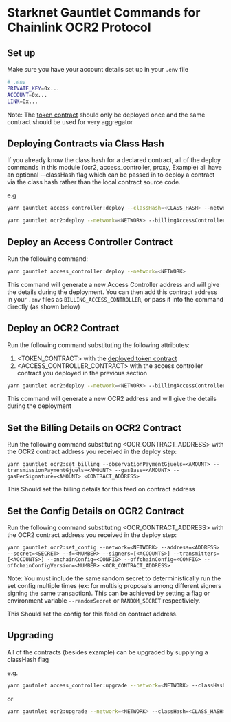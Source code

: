 # Starknet Gauntlet Commands for Chainlink OCR2 Protocol

## Set up

Make sure you have your account details set up in your `.env` file

```bash
# .env
PRIVATE_KEY=0x...
ACCOUNT=0x...
LINK=0x...
```

Note: The [token contract](https://github.com/smartcontractkit/chainlink-starknet/tree/develop/packages-ts/starknet-gauntlet-token) should only be deployed once and the same contract should be used for very aggregator


## Deploying Contracts via Class Hash

If you already know the class hash for a declared contract, all of the deploy commands in this module (ocr2, access_controller, proxy, Example) all have an optional --classHash flag which can be passed in to deploy a contract via the class hash rather than the local contract source code.

e.g
```bash
yarn gauntlet access_controller:deploy --classHash=<CLASS_HASH> --network=<NETWORK>
```

```bash
yarn gauntlet ocr2:deploy --network=<NETWORK> --billingAccessController=<ACCESS_CONTROLLER_CONTRACT> --minSubmissionValue=<MIN_VALUE> --maxSubmissionValue=<MAX_VALUE> --decimals=<DECIMALS> --name=<FEED_NAME> --link=<TOKEN_CONTRACT> --classHash=<CLASS_HASH>
```


## Deploy an Access Controller Contract

Run the following command:

```bash
yarn gauntlet access_controller:deploy --network=<NETWORK>
```

This command will generate a new Access Controller address and will give the details during the deployment. You can then add this contract address in your `.env` files as `BILLING_ACCESS_CONTROLLER`, or pass it into the command directly (as shown below)

## Deploy an OCR2 Contract

Run the following command substituting the following attributes:

1. <TOKEN_CONTRACT> with the [deployed token contract](https://github.com/smartcontractkit/chainlink-starknet/tree/develop/packages-ts/starknet-gauntlet-token)
2. <ACCESS_CONTROLLER_CONTRACT> with the access controller contract you deployed in the previous section

```bash
yarn gauntlet ocr2:deploy --network=<NETWORK> --billingAccessController=<ACCESS_CONTROLLER_CONTRACT> --minSubmissionValue=<MIN_VALUE> --maxSubmissionValue=<MAX_VALUE> --decimals=<DECIMALS> --name=<FEED_NAME> --link=<TOKEN_CONTRACT>
```

This command will generate a new OCR2 address and will give the details during the deployment

## Set the Billing Details on OCR2 Contract

Run the following command substituting <OCR_CONTRACT_ADDRESS> with the OCR2 contract address you received in the deploy step:

```
yarn gauntlet ocr2:set_billing --observationPaymentGjuels=<AMOUNT> --transmissionPaymentGjuels=<AMOUNT> --gasBase=<AMOUNT> --gasPerSignature=<AMOUNT> <CONTRACT_ADDRESS>
```

This Should set the billing details for this feed on contract address

## Set the Config Details on OCR2 Contract

Run the following command substituting <OCR_CONTRACT_ADDRESS> with the OCR2 contract address you received in the deploy step:

```
yarn gauntlet ocr2:set_config --network=<NETWORK> --address=<ADDRESS> --secret=<SECRET> --f=<NUMBER> --signers=[<ACCOUNTS>] --transmitters=[<ACCOUNTS>] --onchainConfig=<CONFIG> --offchainConfig=<CONFIG> --offchainConfigVersion=<NUMBER> <OCR_CONTRACT_ADDRESS>
```

Note: You must include the same random secret to deterministically run the set config multiple times (ex: for multisig proposals among different signers signing the same transaction). This can be achieved by setting a flag or environment variable ``--randomSecret`` or ``RANDOM_SECRET`` respectiviely. 

This Should set the config for this feed on contract address.


## Upgrading

All of the contracts (besides example) can be upgraded by supplying a classHash flag

e.g.

```bash
yarn gautnlet access_controller:upgrade --network=<NETWORK> --classHash=<CLASS_HASH> <CONTRACT_ADDRESS>`,
```

or

```bash
yarn gautnlet ocr2:upgrade --network=<NETWORK> --classHash=<CLASS_HASH> <CONTRACT_ADDRESS>`,
```
